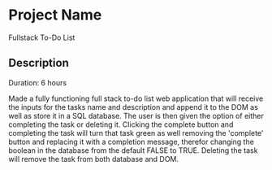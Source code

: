 # Project Name
Fullstack To-Do List

## Description

Duration: 6 hours

Made a fully functioning full stack to-do list web application that will receive the inputs for the tasks name and description and append it to the DOM as well as store it in a SQL database. The user is then given the option of either completing the task or deleting it. Clicking the complete button and completing the task will turn that task green as well removing the 'complete' button and replacing it with a completion message, therefor changing the boolean in the database from the default FALSE to TRUE. Deleting the task will remove the task from both database and DOM.
